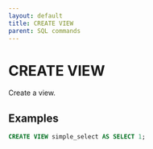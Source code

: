 ```yaml
---
layout: default
title: CREATE VIEW
parent: SQL commands
---
```


# CREATE VIEW

Create a view.

## Examples

```sql
CREATE VIEW simple_select AS SELECT 1;
```

